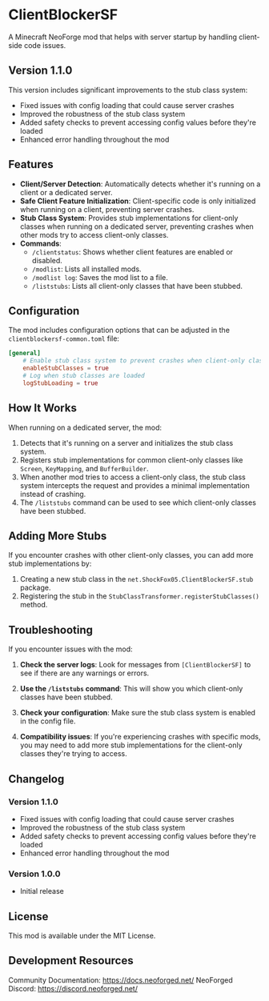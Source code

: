 # ClientBlockerSF

A Minecraft NeoForge mod that helps with server startup by handling client-side code issues.

## Version 1.1.0

This version includes significant improvements to the stub class system:

- Fixed issues with config loading that could cause server crashes
- Improved the robustness of the stub class system
- Added safety checks to prevent accessing config values before they're loaded
- Enhanced error handling throughout the mod

## Features

- **Client/Server Detection**: Automatically detects whether it's running on a client or a dedicated server.
- **Safe Client Feature Initialization**: Client-specific code is only initialized when running on a client, preventing server crashes.
- **Stub Class System**: Provides stub implementations for client-only classes when running on a dedicated server, preventing crashes when other mods try to access client-only classes.
- **Commands**:
  - `/clientstatus`: Shows whether client features are enabled or disabled.
  - `/modlist`: Lists all installed mods.
  - `/modlist log`: Saves the mod list to a file.
  - `/liststubs`: Lists all client-only classes that have been stubbed.

## Configuration

The mod includes configuration options that can be adjusted in the `clientblockersf-common.toml` file:

```toml
[general]
	# Enable stub class system to prevent crashes when client-only classes are accessed on a server
	enableStubClasses = true
	# Log when stub classes are loaded
	logStubLoading = true
```

## How It Works

When running on a dedicated server, the mod:

1. Detects that it's running on a server and initializes the stub class system.
2. Registers stub implementations for common client-only classes like `Screen`, `KeyMapping`, and `BufferBuilder`.
3. When another mod tries to access a client-only class, the stub class system intercepts the request and provides a minimal implementation instead of crashing.
4. The `/liststubs` command can be used to see which client-only classes have been stubbed.

## Adding More Stubs

If you encounter crashes with other client-only classes, you can add more stub implementations by:

1. Creating a new stub class in the `net.ShockFox05.ClientBlockerSF.stub` package.
2. Registering the stub in the `StubClassTransformer.registerStubClasses()` method.

## Troubleshooting

If you encounter issues with the mod:

1. **Check the server logs**: Look for messages from `[ClientBlockerSF]` to see if there are any warnings or errors.

2. **Use the `/liststubs` command**: This will show you which client-only classes have been stubbed.

3. **Check your configuration**: Make sure the stub class system is enabled in the config file.

4. **Compatibility issues**: If you're experiencing crashes with specific mods, you may need to add more stub implementations for the client-only classes they're trying to access.

## Changelog

### Version 1.1.0
- Fixed issues with config loading that could cause server crashes
- Improved the robustness of the stub class system
- Added safety checks to prevent accessing config values before they're loaded
- Enhanced error handling throughout the mod

### Version 1.0.0
- Initial release

## License

This mod is available under the MIT License.

## Development Resources

Community Documentation: https://docs.neoforged.net/
NeoForged Discord: https://discord.neoforged.net/
